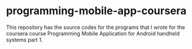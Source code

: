 # programming-mobile-app-coursera
This repository has the source codes for the programs that I wrote for the coursera course Programming Mobile Application for Android handheld systems part 1.
